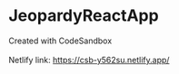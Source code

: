 # JeopardyReactApp
Created with CodeSandbox
<br /><br />
Netlify link: https://csb-y562su.netlify.app/
